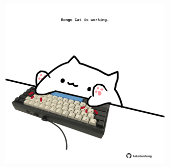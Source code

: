 <!-- built at 03/05/2021, 02:47:51 UTC -->
<p align="center">
  <img width="500" height="500" src="./ReadmeImage.svg">
</p>
